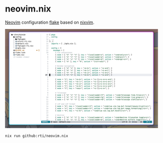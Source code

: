 # neovim.nix

[Neovim](https://neovim.io/) configuration [flake](https://nix.dev/manual/nix/2.24/command-ref/new-cli/nix3-flake.html) based on [nixvim](https://github.com/nix-community/nixvim).

<p align="center">
  <img src="./screenshot.png" alt="Neovim screenshot">
</p>


```
nix run github:rti/neovim.nix
```
